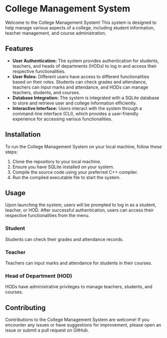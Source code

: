 # College Management System

Welcome to the College Management System! This system is designed to help manage various aspects of a college, including student information, teacher management, and course administration.

## Features

- **User Authentication:** The system provides authentication for students, teachers, and heads of departments (HODs) to log in and access their respective functionalities.
- **User Roles:** Different users have access to different functionalities based on their roles. Students can check grades and attendance, teachers can input marks and attendance, and HODs can manage teachers, students, and courses.
- **Database Integration:** The system is integrated with a SQLite database to store and retrieve user and college information efficiently.
- **Interactive Interface:** Users interact with the system through a command-line interface (CLI), which provides a user-friendly experience for accessing various functionalities.

## Installation

To run the College Management System on your local machine, follow these steps:

1. Clone the repository to your local machine.
2. Ensure you have SQLite installed on your system.
3. Compile the source code using your preferred C++ compiler.
4. Run the compiled executable file to start the system.

## Usage

Upon launching the system, users will be prompted to log in as a student, teacher, or HOD. After successful authentication, users can access their respective functionalities from the menu.

### Student

Students can check their grades and attendance records.

### Teacher

Teachers can input marks and attendance for students in their courses.

### Head of Department (HOD)

HODs have administrative privileges to manage teachers, students, and courses.

## Contributing

Contributions to the College Management System are welcome! If you encounter any issues or have suggestions for improvement, please open an issue or submit a pull request on GitHub.
